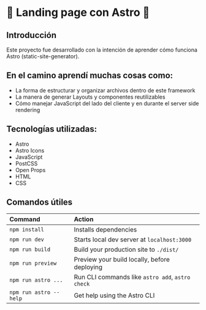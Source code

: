 # 🚀 Landing page con Astro 🚀

## Introducción

Este proyecto fue desarrollado con la intención de aprender cómo funciona Astro (static-site-generator).

## En el camino aprendí muchas cosas como:

- La forma de estructurar y organizar archivos dentro de este framework
- La manera de generar Layouts y componentes reutilizables
- Cómo manejar JavaScript del lado del cliente y en durante el server side rendering

## Tecnologías utilizadas:

- Astro
- Astro Icons
- JavaScript
- PostCSS
- Open Props
- HTML
- CSS

## Comandos útiles

| Command                | Action                                           |
| :--------------------- | :----------------------------------------------- |
| `npm install`          | Installs dependencies                            |
| `npm run dev`          | Starts local dev server at `localhost:3000`      |
| `npm run build`        | Build your production site to `./dist/`          |
| `npm run preview`      | Preview your build locally, before deploying     |
| `npm run astro ...`    | Run CLI commands like `astro add`, `astro check` |
| `npm run astro --help` | Get help using the Astro CLI                     |
